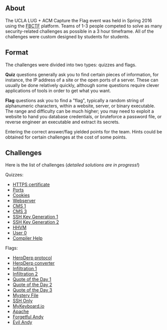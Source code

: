 ## About

The UCLA LUG + ACM Capture the Flag event was held in Spring 2016 using the
[FBCTF](https://github.com/facebook/fbctf) platform. Teams of 1-3 people
competed to solve as many security-related challenges as possible in a 3 hour
timeframe. All of the challenges were custom designed by students for students.


## Format

The challenges were divided into two types: quizzes and flags.

__Quiz__ questions generally ask you to find certain pieces of information, for
instance, the IP address of a site or the open ports of a server. These can
usually be done relatively quickly, although some questions require clever
applications of tools in order to get what you want.

__Flag__ questions ask you to find a "flag", typically a random string of
alphanumeric characters, within a website, server, or binary executable. The
range and difficulty can be much higher; you may need to exploit a website to
hand you database credentials, or bruteforce a password file, or reverse
engineer an executable and extract its secrets.

Entering the correct answer/flag yielded points for the team. Hints could be
obtained for certain challenges at the cost of some points.


## Challenges

Here is the list of challenges (_detailed solutions are in progress!_)

Quizzes:
* [HTTPS certificate](quizzes/https-certificate/)
* [Ports](quizzes/ports/)
* [Cookies](quizzes/cookies/)
* [Webserver](quizzes/webserver/)
* [CMS 1](quizzes/cms-1/)
* [CMS 3](quizzes/cms-3/)
* [SSH Key Generation 1](quizzes/ssh-key-generation-1/)
* [SSH Key Generation 2](quizzes/ssh-key-generation-2/)
* [HHVM](quizzes/hhvm/)
* [User 0](quizzes/user-0/)
* [Compiler Help](quizzes/compiler-help/)

Flags:
* [HerpDerp protocol](flags/herpderp-protocol/)
* [HerpDerp converter](flags/herpderp-converter/)
* [Infiltration 1](flags/infiltration-1/)
* [Infiltration 2](flags/infiltration-2/)
* [Quote of the Day 1](flags/quote-of-the-day-1/)
* [Quote of the Day 2](flags/quote-of-the-day-2/)
* [Quote of the Day 3](flags/quote-of-the-day-3/)
* [Mystery File](flags/mystery-file/)
* [SSH Only](flags/ssh-only/)
* [MyKeyboard.io](flags/mykeyboard-io/)
* [Apache](flags/apache/)
* [Forgetful Andy](flags/forgetful-andy/)
* [Evil Andy](flags/evil-andy/)
